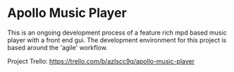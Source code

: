 # Apollo Music Player

This is an ongoing development process of a feature rich mpd based music player with a front end gui. The development environment for this project is based around the 'agile' workflow.

Project Trello: https://trello.com/b/azIscc9q/apollo-music-player
